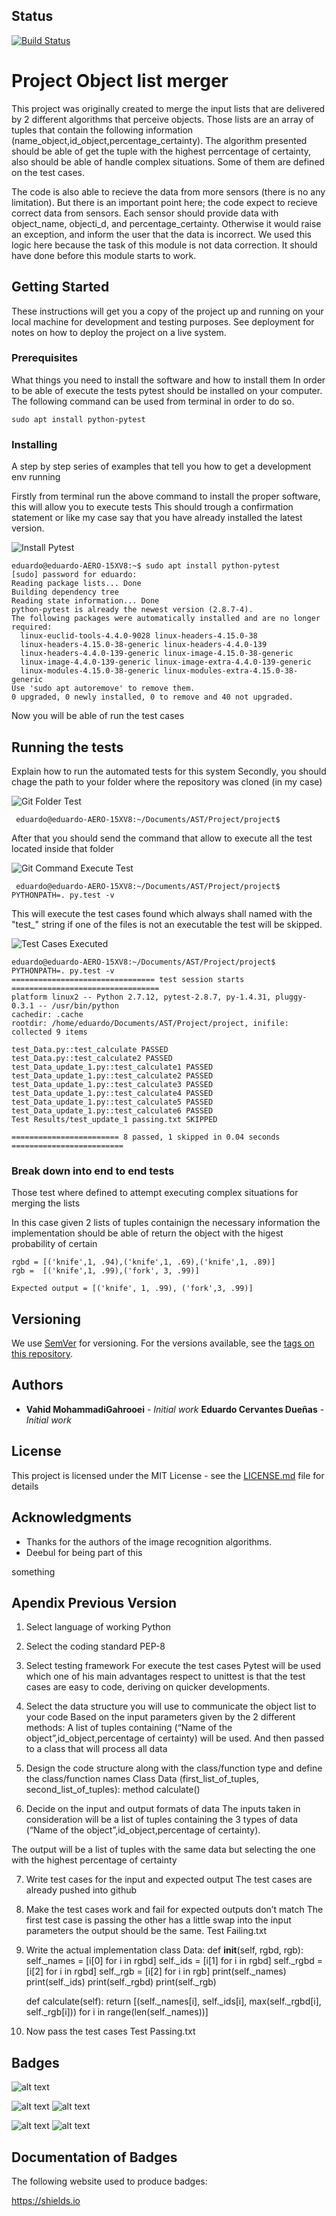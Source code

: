 ## Status
[![Build Status](https://travis-ci.org/eduardcd/AST-Assignments.png?branch=master)](https://travis-ci.org/eduardcd/AST-Assignments)

# Project Object list merger

This project was originally created to merge the input lists that are delivered by 2 different algorithms that perceive objects. Those lists are an array of tuples that contain the following information (name_object,id_object,percentage_certainty). The algorithm presented should be able of get the tuple with the highest perrcentage of certainty, also should be able of handle complex situations. Some of them are defined on the test cases.

The code is also able to recieve the data from more sensors (there is no any limitation). But there is an important point here; the code expect to recieve correct data from sensors. Each sensor should provide data with object_name, objecti_d, and percentage_certainty. Otherwise it would raise an exception, and inform the user that the data is incorrect. We used this logic here because the task of this module is not data correction. It should have done before this module starts to work.

## Getting Started

These instructions will get you a copy of the project up and running on your local machine for development and testing purposes. See deployment for notes on how to deploy the project on a live system.

### Prerequisites

What things you need to install the software and how to install them
In order to be able of execute the tests pytest should be installed on your computer. 
The following command can be used from terminal in order to do so.

```
sudo apt install python-pytest
```

### Installing

A step by step series of examples that tell you how to get a development env running

Firstly from terminal run the above command to install the proper software, this will allow you to execute tests
This should trough a confirmation statement or like my case say that you have already installed the latest version.

![Install Pytest](https://drive.google.com/open?id=1pvsQqOLITP6mSviVgaumesNFUQKrJoyg)

```
eduardo@eduardo-AERO-15XV8:~$ sudo apt install python-pytest
[sudo] password for eduardo: 
Reading package lists... Done
Building dependency tree       
Reading state information... Done
python-pytest is already the newest version (2.8.7-4).
The following packages were automatically installed and are no longer required:
  linux-euclid-tools-4.4.0-9028 linux-headers-4.15.0-38
  linux-headers-4.15.0-38-generic linux-headers-4.4.0-139
  linux-headers-4.4.0-139-generic linux-image-4.15.0-38-generic
  linux-image-4.4.0-139-generic linux-image-extra-4.4.0-139-generic
  linux-modules-4.15.0-38-generic linux-modules-extra-4.15.0-38-generic
Use 'sudo apt autoremove' to remove them.
0 upgraded, 0 newly installed, 0 to remove and 40 not upgraded.
```
Now you will be able of run the test cases



## Running the tests

Explain how to run the automated tests for this system
Secondly, you should chage the path to your folder where the repository was cloned (in my case) 

![Git Folder Test](https://drive.google.com/open?id=1tK7JhUPTPHhvXHqgDhMe-ZJ_wpy9K9PV)

```
 eduardo@eduardo-AERO-15XV8:~/Documents/AST/Project/project$
```

After that you should send the command that allow to execute all the test located inside that folder

![Git Command Execute Test](https://drive.google.com/open?id=1dREvmuJh5iu5HUjntkaMOkb6qNdR5S65)

```
 eduardo@eduardo-AERO-15XV8:~/Documents/AST/Project/project$ PYTHONPATH=. py.test -v
```

This will execute the test cases found which always shall named with the "test_" string if one of the files is not an executable the test will be skipped.

![Test Cases Executed](https://drive.google.com/open?id=195hgjktZBj95MzB60jupotjF0PzdUvQB)

```
eduardo@eduardo-AERO-15XV8:~/Documents/AST/Project/project$ PYTHONPATH=. py.test -v
================================ test session starts =================================
platform linux2 -- Python 2.7.12, pytest-2.8.7, py-1.4.31, pluggy-0.3.1 -- /usr/bin/python
cachedir: .cache
rootdir: /home/eduardo/Documents/AST/Project/project, inifile: 
collected 9 items 

test_Data.py::test_calculate PASSED
test_Data.py::test_calculate2 PASSED
test_Data_update_1.py::test_calculate1 PASSED
test_Data_update_1.py::test_calculate2 PASSED
test_Data_update_1.py::test_calculate3 PASSED
test_Data_update_1.py::test_calculate4 PASSED
test_Data_update_1.py::test_calculate5 PASSED
test_Data_update_1.py::test_calculate6 PASSED
Test Results/test_update_1 passing.txt SKIPPED

======================== 8 passed, 1 skipped in 0.04 seconds =========================
```


### Break down into end to end tests

Those test where defined to attempt executing complex situations for merging the lists

In this case given 2 lists of tuples containign the necessary information the implementation should be able of return the object with the higest probability of certain

```
rgbd = [('knife',1, .94),('knife',1, .69),('knife',1, .89)]
rgb =  [('knife',1, .99),('fork', 3, .99)]

Expected output = [('knife', 1, .99), ('fork',3, .99)]
```


## Versioning

We use [SemVer](http://semver.org/) for versioning. For the versions available, see the [tags on this repository](https://github.com/your/project/tags). 

## Authors

* **Vahid MohammadiGahrooei** - *Initial work* 
  **Eduardo Cervantes Dueñas** - *Initial work*

## License

This project is licensed under the MIT License - see the [LICENSE.md](LICENSE.md) file for details

## Acknowledgments

* Thanks for the authors of the image recognition algorithms.
* Deebul for being part of this

something


## Apendix Previous Version
1. Select language of working 
Python

2. Select the coding standard 
PEP-8

3. Select testing framework 
For execute the test cases Pytest will be used which one of his main advantages respect to unittest is that the test cases are easy to code, deriving on quicker developments.

4. Select the data structure you will use to communicate the object list to your code 
Based on the input parameters given by the 2 different methods:
A list of tuples containing (“Name of the object”,id_object,percentage of certainty) will be used. And then passed to a class that will process all data

5. Design the code structure along with the class/function type and define the class/function names 
	Class Data (first_list_of_tuples, second_list_of_tuples):
		method
		calculate()
	
6. Decide on the input and output formats of data 
The inputs taken in consideration will be a list of tuples containing the 3 types of data (“Name of the object”,id_object,percentage of certainty).

The output will be a list of tuples with the same data but selecting the one with the highest percentage of certainty 

7. Write test cases for the input and expected output 
The test cases are already pushed into github

8. Make the test cases work and fail for expected outputs don’t match 
The first test case is passing the other has a little swap into the input parameters the output should be the same.
	Test Failing.txt

9. Write the actual implementation 
class Data:
    def __init__(self, rgbd, rgb):
        self._names = [i[0] for i in rgbd]
        self._ids = [i[1] for i in rgbd]
        self._rgbd = [i[2] for i in rgbd]
        self._rgb = [i[2] for i in rgb]
        print(self._names)
        print(self._ids)
        print(self._rgbd)
        print(self._rgb)

    def calculate(self):
        return [(self._names[i], self._ids[i], max(self._rgbd[i], self._rgb[i])) for i in range(len(self._names))]

10. Now pass the test cases 
Test Passing.txt

## Badges

![alt text](https://img.shields.io/badge/codecov-95%25-green.svg)

![alt text](https://img.shields.io/badge/Test%20Report-master-blue.svg)
![alt text](https://img.shields.io/badge/Test%20Report-dev-blue.svg)

![alt text](https://img.shields.io/badge/Doxygen-master-blue.svg)
![alt text](https://img.shields.io/badge/Doxygen-dev-blue.svg)

## Documentation of Badges

The following website used to produce badges:

https://shields.io
